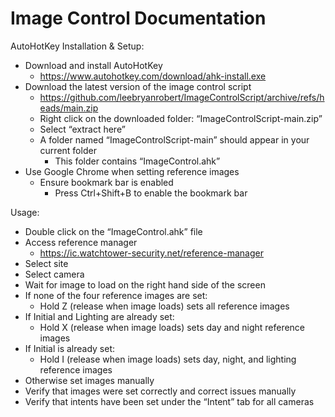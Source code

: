 # Image Control Documentation
AutoHotKey
Installation & Setup:
- Download and install AutoHotKey 
  - https://www.autohotkey.com/download/ahk-install.exe
- Download the latest version of the image control script
  - https://github.com/leebryanrobert/ImageControlScript/archive/refs/heads/main.zip
  - Right click on the downloaded folder: “ImageControlScript-main.zip”
  - Select “extract here”
  - A folder named “ImageControlScript-main” should appear in your current folder
    - This folder contains “ImageControl.ahk”
- Use Google Chrome when setting reference images
  - Ensure bookmark bar is enabled
    - Press Ctrl+Shift+B to enable the bookmark bar

Usage:
- Double click on the “ImageControl.ahk” file
- Access reference manager
  - https://ic.watchtower-security.net/reference-manager
- Select site
- Select camera
- Wait for image to load on the right hand side of the screen
- If none of the four reference images are set:
  - Hold Z (release when image loads) sets all reference images
- If Initial and Lighting are already set:
  - Hold X (release when image loads) sets day and night reference images
- If Initial is already set:
  - Hold I (release when image loads) sets day, night, and lighting reference images
- Otherwise set images manually
- Verify that images were set correctly and correct issues manually
- Verify that intents have been set under the “Intent” tab for all cameras
